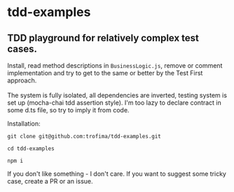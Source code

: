 # tdd-examples
## TDD playground for relatively complex test cases.

Install, read method descriptions in `BusinessLogic.js`, remove or comment implementation and try to get to the same or better by the Test First approach.
<br/><br/>
The system is fully isolated, all dependencies are inverted, testing system is set up (mocha-chai tdd assertion style). I'm too lazy to declare contract in some d.ts file, so try to imply it from code.

Installation:

```
git clone git@github.com:trofima/tdd-examples.git

cd tdd-examples

npm i

```

If you don't like something - I don't care.
If you want to suggest some tricky case, create a PR or an issue.